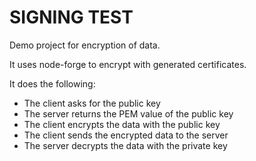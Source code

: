 SIGNING TEST
========

Demo project for encryption of data. 

It uses node-forge to encrypt with generated certificates. 

It does the following:

- The client asks for the public key 
- The server returns the PEM value of the public key
- The client encrypts the data with the public key
- The client sends the encrypted data to the server
- The server decrypts the data with the private key